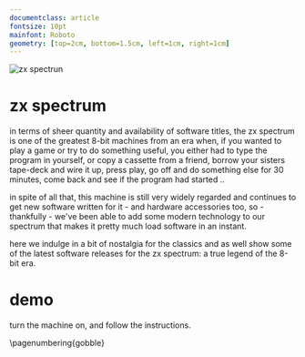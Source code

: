 ```yaml
---
documentclass: article
fontsize: 10pt
mainfont: Roboto
geometry: [top=2cm, bottom=1.5cm, left=1cm, right=1cm]
---
```


[spectrum]: https://github.com/seclorum/timetron2019/raw/master/collection/spectrum.png "zx spectrun"

![][spectrum]

# zx spectrum

in terms of sheer quantity and availability of software titles, the zx spectrum is one of the greatest 8-bit machines from an era when, if you wanted to play a game or try to do something useful, you either had to type the program in yourself, or copy a cassette from a friend, borrow your sisters tape-deck and wire it up, press play, go off and do something else for 30 minutes, come back and see if the program had started ..

in spite of all that, this machine is still very widely regarded and continues to get new software written for it - and hardware accessories too, so - thankfully - we've been able to add some modern technology to our spectrum that makes it pretty much load software in an instant.

here we indulge in a bit of nostalgia for the classics and as well show some of the latest software releases for the zx spectrum: a true legend of the 8-bit era.

# demo

turn the machine on, and follow the instructions.

\pagenumbering{gobble}
